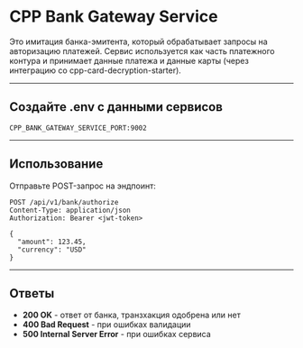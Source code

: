 # CPP Bank Gateway Service

Это имитация банка-эмитента, который обрабатывает запросы на авторизацию платежей.
Сервис используется как часть платежного контура и принимает данные платежа и данные карты (через интеграцию со cpp-card-decryption-starter).

---

## Создайте .env с данными сервисов

```
CPP_BANK_GATEWAY_SERVICE_PORT:9002
```


---

## Использование

Отправьте POST-запрос на эндпоинт:

```
POST /api/v1/bank/authorize
Content-Type: application/json
Authorization: Bearer <jwt-token>

{
  "amount": 123.45,
  "currency": "USD"
}
```

---

## Ответы

- **200 OK** - ответ от банка, транзхакция одобрена или нет
- **400 Bad Request** - при ошибках валидации
- **500 Internal Server Error** - при ошибках сервиса
